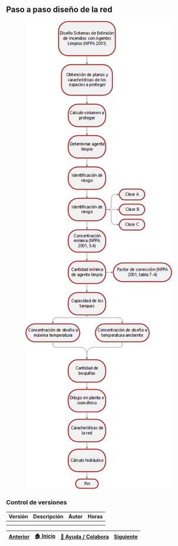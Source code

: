 ## Paso a paso diseño de la red 

<div align="center">
  <img src="https://github.com/Andrealvch/C.RCI/blob/main/Section03/.graph/Agente%20limpio.png" width="400px">
</div>

### Control de versiones 

| Versión    | Descripción                                                          | Autor                                      | Horas |
|------------|:---------------------------------------------------------------------|--------------------------------------------|:-----:|
|  | |  |   |
|  | |   |      |

| [Anterior](../NFPA13) | [:house: Inicio](../../Readme.md) | [:beginner: Ayuda / Colabora](https://github.com/Andrealvch/C.RCI/discussions/1) | [Siguiente](../../Section04/Readme.md) |
|------|:-----------|-------------------|:--------:|
